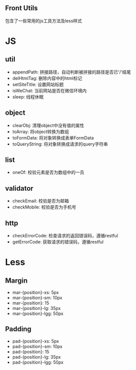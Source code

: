 Front Utils
----
包含了一些常用的js工具方法及less样式


# JS
## util
- appendPath: 拼接路径，自动判断被拼接的路径是否已'/'结尾
- delHtmlTag: 删除内容中的html标记
- setSiteTitle: 设置网站标题
- isWeChat: 当前网站是否在微信环境内
- sleep: 线程休眠

## object
- clearObj: 清理object中没有值的属性
- toArray: 将object转换为数组
- toFormData: 将对象转换成表单FormData
- toQueryString: 将对象转换成请求的query字符串

## list
- oneOf: 校验元素是否为数组中的一员

## validator
- checkEmail: 校验是否为邮箱
- checkMobile: 校验是否为手机号

## http
- checkErrorCode: 检查请求的返回错误码，遵循restful
- getErrorCode: 获取请求的错误码，遵循restful

# Less
## Margin
- mar-{position}-xs: 5px
- mar-{position}-sm: 10px
- mar-{position}: 15
- mar-{position}-lg: 35px
- mar-{position}-lgg: 50px

## Padding
- pad-{position}-xs: 5px
- pad-{position}-sm: 10px
- pad-{position}: 15
- pad-{position}-lg: 35px
- pad-{position}-lgg: 50px